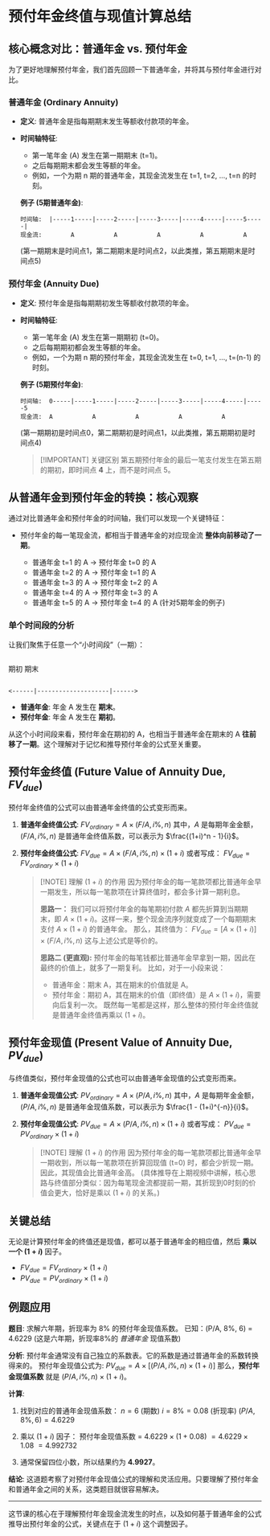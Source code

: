 # 预付年金终值与现值计算总结

## 核心概念对比：普通年金 vs. 预付年金

为了更好地理解预付年金，我们首先回顾一下普通年金，并将其与预付年金进行对比。

### 普通年金 (Ordinary Annuity)

* **定义**: 普通年金是指每期期末发生等额收付款项的年金。
* **时间轴特征**:
    * 第一笔年金 (A) 发生在第一期期末 (t=1)。
    * 之后每期期末都会发生等额的年金。
    * 例如，一个为期 n 期的普通年金，其现金流发生在 t=1, t=2, ..., t=n 的时刻。

    **例子 (5期普通年金)**:
    ```
    时间轴:  |-----1-----|-----2-----|-----3-----|-----4-----|-----5-----|
    现金流:        A           A           A           A           A
    ```
    (第一期期末是时间点1，第二期期末是时间点2，以此类推，第五期期末是时间点5)

### 预付年金 (Annuity Due)

* **定义**: 预付年金是指每期期初发生等额收付款项的年金。
* **时间轴特征**:
    * 第一笔年金 (A) 发生在第一期期初 (t=0)。
    * 之后每期期初都会发生等额的年金。
    * 例如，一个为期 n 期的预付年金，其现金流发生在 t=0, t=1, ..., t=(n-1) 的时刻。

    **例子 (5期预付年金)**:
    ```
    时间轴:  0-----|-----1-----|-----2-----|-----3-----|-----4-----|-----5
    现金流:  A           A           A           A           A
    ```
    (第一期期初是时间点0，第二期期初是时间点1，以此类推，第五期期初是时间点4)

    > [!IMPORTANT] 关键区别
    > 第五期预付年金的最后一笔支付发生在第五期的期初，即时间点 **4** 上，而不是时间点 5。

## 从普通年金到预付年金的转换：核心观察

通过对比普通年金和预付年金的时间轴，我们可以发现一个关键特征：

* 预付年金的每一笔现金流，都相当于普通年金的对应现金流 **整体向前移动了一期**。

    * 普通年金 t=1 的 A  -> 预付年金 t=0 的 A
    * 普通年金 t=2 的 A  -> 预付年金 t=1 的 A
    * 普通年金 t=3 的 A  -> 预付年金 t=2 的 A
    * 普通年金 t=4 的 A  -> 预付年金 t=3 的 A
    * 普通年金 t=5 的 A  -> 预付年金 t=4 的 A (针对5期年金的例子)

### 单个时间段的分析

让我们聚焦于任意一个“小时间段”（一期）：

```

```
  期初                期末
```

<------|--------------------|------>

```

* **普通年金**: 年金 A 发生在 **期末**。
* **预付年金**: 年金 A 发生在 **期初**。

从这个小时间段来看，预付年金在期初的 A，也相当于普通年金在期末的 A **往前移了一期**。这个理解对于记忆和推导预付年金的公式至关重要。

## 预付年金终值 (Future Value of Annuity Due, $FV_{due}$)

预付年金终值的公式可以由普通年金终值的公式变形而来。

1.  **普通年金终值公式**:
    $FV_{ordinary} = A \times (F/A, i\%, n)$
    其中，$A$ 是每期年金金额，$(F/A, i\%, n)$ 是普通年金终值系数，可以表示为 $\frac{(1+i)^n - 1}{i}$。

2.  **预付年金终值公式**:
    $FV_{due} = A \times (F/A, i\%, n) \times (1+i)$
    或者写成：
    $FV_{due} = FV_{ordinary} \times (1+i)$

    > [!NOTE] 理解 $(1+i)$ 的作用
    > 因为预付年金的每一笔款项都比普通年金早一期发生，所以每一笔款项在计算终值时，都会多计算一期利息。
    >
    > **思路一：**
    > 我们可以将预付年金的每笔期初付款 $A$ 都先折算到当期期末，即 $A \times (1+i)$。这样一来，整个现金流序列就变成了一个每期期末支付 $A \times (1+i)$ 的普通年金。
    > 那么，其终值为：
    > $FV_{due} = [A \times (1+i)] \times (F/A, i\%, n)$
    > 这与上述公式是等价的。
    >
    > **思路二 (更直观):**
    > 预付年金的每笔钱都比普通年金早拿到一期，因此在最终的价值上，就多了一期复利。
    > 比如，对于一小段来说：
    > * 普通年金：期末 A，其在期末的价值就是 A。
    > * 预付年金：期初 A，其在期末的价值（即终值）是 $A \times (1+i)$，需要向后复利一次。
    > 既然每一笔都是这样，那么整体的预付年金终值就是普通年金终值再乘以 $(1+i)$。

## 预付年金现值 (Present Value of Annuity Due, $PV_{due}$)

与终值类似，预付年金现值的公式也可以由普通年金现值的公式变形而来。

1.  **普通年金现值公式**:
    $PV_{ordinary} = A \times (P/A, i\%, n)$
    其中，$A$ 是每期年金金额，$(P/A, i\%, n)$ 是普通年金现值系数，可以表示为 $\frac{1 - (1+i)^{-n}}{i}$。

2.  **预付年金现值公式**:
    $PV_{due} = A \times (P/A, i\%, n) \times (1+i)$
    或者写成：
    $PV_{due} = PV_{ordinary} \times (1+i)$

    > [!NOTE] 理解 $(1+i)$ 的作用
    > 因为预付年金的每一笔款项都比普通年金早一期收到，所以每一笔款项在折算回现值 (t=0) 时，都会少折现一期。因此，其现值会比普通年金高。
    > (具体推导在上期视频中讲解，核心思路与终值部分类似：因为每笔现金流都提前一期，其折现到0时刻的价值会更大，恰好是乘以 $(1+i)$ 的关系。)

## 关键总结

无论是计算预付年金的终值还是现值，都可以基于普通年金的相应值，然后 **乘以一个 $(1+i)$** 因子。

* $FV_{due} = FV_{ordinary} \times (1+i)$
* $PV_{due} = PV_{ordinary} \times (1+i)$

## 例题应用

**题目**: 求解六年期，折现率为 8% 的预付年金现值系数。
已知：(P/A, 8%, 6) = 4.6229 (这是六年期，折现率8%的 *普通年金* 现值系数)

**分析**:
预付年金通常没有自己独立的系数表。它的系数是通过普通年金的系数转换得来的。
预付年金现值公式为: $PV_{due} = A \times [(P/A, i\%, n) \times (1+i)]$
那么，**预付年金现值系数** 就是 $(P/A, i\%, n) \times (1+i)$。

**计算**:
1.  找到对应的普通年金现值系数：
    $n = 6$ (期数)
    $i = 8\% = 0.08$ (折现率)
    $(P/A, 8\%, 6) = 4.6229$

2.  乘以 $(1+i)$ 因子：
    预付年金现值系数 = $4.6229 \times (1 + 0.08)$
    $= 4.6229 \times 1.08$
    $= 4.992732$

3.  通常保留四位小数，所以结果约为 **4.9927**。

**结论**:
这道题考察了对预付年金现值公式的理解和灵活应用。只要理解了预付年金和普通年金之间的关系，这类题目就很容易解决。

---

这节课的核心在于理解预付年金现金流发生的时点，以及如何基于普通年金的公式推导出预付年金的公式，关键点在于 $(1+i)$ 这个调整因子。
```